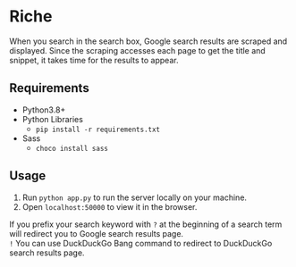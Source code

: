 # Riche

When you search in the search box, Google search results are scraped and displayed. Since the scraping accesses each page to get the title and snippet, it takes time for the results to appear.

## Requirements

- Python3.8+
- Python Libraries
  - `pip install -r requirements.txt`
- Sass
  - `choco install sass`

## Usage

1. Run `python app.py` to run the server locally on your machine.
2. Open `localhost:50000` to view it in the browser.

If you prefix your search keyword with `?` at the beginning of a search term will redirect you to Google search results page.  
`!` You can use DuckDuckGo Bang command to redirect to DuckDuckGo search results page.
